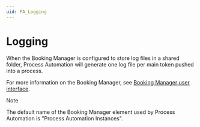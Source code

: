 ```yaml
---
uid: PA_Logging
---
```


# Logging

When the Booking Manager is configured to store log files in a shared folder, Process Automation will generate one log file per main token pushed into a process.

For more information on the Booking Manager, see [Booking Manager user interface](xref:Booking_Manager_user_interface).

> [!NOTE]
> The default name of the Booking Manager element used by Process Automation is "Process Automation Instances".
